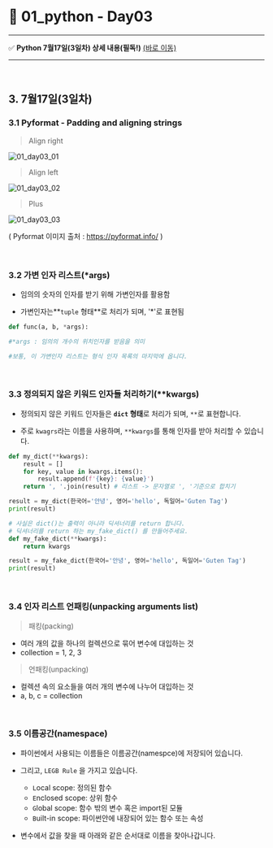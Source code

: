 # :notebook_with_decorative_cover: 01_python - Day03

---

:white_check_mark: **Python 7월17일(3일차) 상세 내용(필독!)** <a href="https://github.com/wally-wally/TIL/blob/master/01_python/python_review/Python%20총정리_3.md">(바로 이동)</a>

---

<br>

## 3. 7월17일(3일차)

### 3.1 Pyformat - Padding and aligning strings

> Align right

![01_day03_01](https://user-images.githubusercontent.com/52685250/61423304-46158400-a94a-11e9-8ae3-79cb66ded40a.JPG)

> Align left

![01_day03_02](https://user-images.githubusercontent.com/52685250/61423313-4b72ce80-a94a-11e9-9226-4824e0dbcdf5.JPG)

> Plus

![01_day03_03](https://user-images.githubusercontent.com/52685250/61423324-5299dc80-a94a-11e9-9f3a-63b9d7a4eb6f.JPG)

 ( Pyformat 이미지 출처 : https://pyformat.info/ )

<br>

### 3.2 가변 인자 리스트(*args)

- 임의의 숫자의 인자를 받기 위해 가변인자를 활용함

- 가변인자는**`tuple` 형태**로 처리가 되며, '*'로 표현됨

```python
def func(a, b, *args):

#*args : 임의의 개수의 위치인자를 받음을 의미

#보통, 이 가변인자 리스트는 형식 인자 목록의 마지막에 옵니다.
```

<br>

### 3.3 정의되지 않은 키워드 인자들 처리하기(**kwargs)

- 정의되지 않은 키워드 인자들은 **`dict` 형태**로 처리가 되며, `**`로 표현합니다.

- 주로 `kwagrs`라는 이름을 사용하며, `**kwargs`를 통해 인자를 받아 처리할 수 있습니다.

```python
def my_dict(**kwargs):
    result = []
    for key, value in kwargs.items():
        result.append(f'{key}: {value}')
    return ', '.join(result) # 리스트 -> 문자열로 ', '기준으로 합치기

result = my_dict(한국어='안녕', 영어='hello', 독일어='Guten Tag')
print(result)
```

```python
# 사실은 dict()는 출력이 아니라 딕셔너리를 return 합니다. 
# 딕셔너리를 return 하는 my_fake_dict() 를 만들어주세요.
def my_fake_dict(**kwargs):
    return kwargs

result = my_fake_dict(한국어='안녕', 영어='hello', 독일어='Guten Tag')
print(result)
```

<br>

### 3.4 인자 리스트 언패킹(unpacking arguments list)

> 패킹(packing)

- 여러 개의 값을 하나의 컬렉션으로 묶어 변수에 대입하는 것
- collection = 1, 2, 3

> 언패킹(unpacking)

- 컬렉션 속의 요소들을 여러 개의 변수에 나누어 대입하는 것
- a, b, c = collection

<br>

### 3.5 이름공간(namespace)

- 파이썬에서 사용되는 이름들은 이름공간(namespce)에 저장되어 있습니다.

- 그리고, `LEGB Rule` 을 가지고 있습니다. 
  - `L`ocal scope: 정의된 함수
  - `E`nclosed scope: 상위 함수 
  - `G`lobal scope: 함수 밖의 변수 혹은 import된 모듈
  - `B`uilt-in scope: 파이썬안에 내장되어 있는 함수 또는 속성

- 변수에서 값을 찾을 때 아래와 같은 순서대로 이름을 찾아나갑니다.
